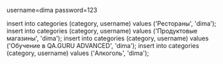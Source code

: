 username=dima
password=123

insert into categories (category, username) values ('Рестораны', 'dima');
insert into categories (category, username) values ('Продуктовые магазины', 'dima');
insert into categories (category, username) values ('Обучение в QA.GURU ADVANCED', 'dima');
insert into categories (category, username) values ('Алкоголь', 'dima');